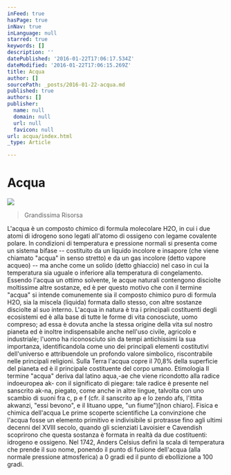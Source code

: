 ```yaml
---
inFeed: true
hasPage: true
inNav: true
inLanguage: null
starred: true
keywords: []
description: ''
datePublished: '2016-01-22T17:06:17.534Z'
dateModified: '2016-01-22T17:06:15.269Z'
title: Acqua
author: []
sourcePath: _posts/2016-01-22-acqua.md
published: true
authors: []
publisher:
  name: null
  domain: null
  url: null
  favicon: null
url: acqua/index.html
_type: Article

---
```

# Acqua
![](https://the-grid-user-content.s3-us-west-2.amazonaws.com/09830ce4-e5ee-4939-8c79-4c615f37dcb7.jpg)

> Grandissima Risorsa

L'acqua è un composto chimico di formula molecolare H2O, in cui i due atomi di idrogeno sono legati all'atomo di ossigeno con legame covalente polare. In condizioni di temperatura e pressione normali si presenta come un sistema bifase -- costituito da un liquido incolore e insapore (che viene chiamato "acqua" in senso stretto) e da un gas incolore (detto vapore acqueo) -- ma anche come un solido (detto ghiaccio) nel caso in cui la temperatura sia uguale o inferiore alla temperatura di congelamento.
Essendo l'acqua un ottimo solvente, le acque naturali contengono disciolte moltissime altre sostanze, ed è per questo motivo che con il termine "acqua" si intende comunemente sia il composto chimico puro di formula H2O, sia la miscela (liquida) formata dallo stesso, con altre sostanze disciolte al suo interno.
L'acqua in natura è tra i principali costituenti degli ecosistemi ed è alla base di tutte le forme di vita conosciute, uomo compreso; ad essa è dovuta anche la stessa origine della vita sul nostro pianeta ed è inoltre indispensabile anche nell'uso civile, agricolo e industriale; l'uomo ha riconosciuto sin da tempi antichissimi la sua importanza, identificandola come uno dei principali elementi costitutivi dell'universo e attribuendole un profondo valore simbolico, riscontrabile nelle principali religioni.
Sulla Terra l'acqua copre il 70,8% della superficie del pianeta ed è il principale costituente del corpo umano.
Etimologia
Il termine "acqua" deriva dal latino aqua,-ae che viene ricondotto alla radice indoeuropea ak- con il significato di piegare: tale radice è presente nel sanscrito ak-na, piegato, come anche in altre lingue, talvolta con uno scambio di suoni fra c, p e f (cfr. il sanscrito ap e lo zendo afs, l'ittita akwanzi, "essi bevono", e il lituano uppe, "un fiume")\[non chiaro\].
Fisica e chimica dell'acqua
Le prime scoperte scientifiche
La convinzione che l'acqua fosse un elemento primitivo e indivisibile si protrasse fino agli ultimi decenni del XVIII secolo, quando gli scienziati Lavoisier e Cavendish scoprirono che questa sostanza è formata in realtà da due costituenti: idrogeno e ossigeno.
Nel 1742, Anders Celsius definì la scala di temperatura che prende il suo nome, ponendo il punto di fusione dell'acqua (alla normale pressione atmosferica) a 0 gradi ed il punto di ebollizione a 100 gradi.